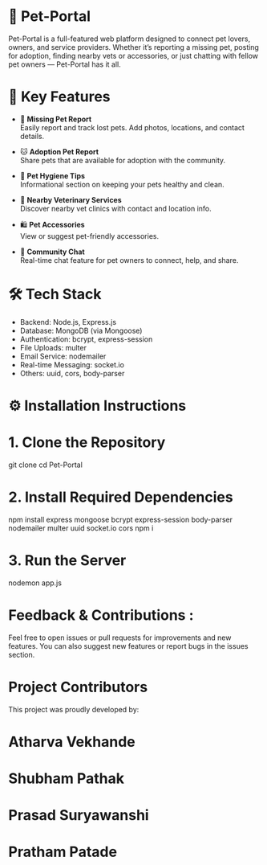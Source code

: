 # 🐾 Pet-Portal

Pet-Portal is a full-featured web platform designed to connect pet lovers, owners, and service providers. Whether it’s reporting a missing pet, posting for adoption, finding nearby vets or accessories, or just chatting with fellow pet owners — Pet-Portal has it all.

# 📌 Key Features

- 🐶 **Missing Pet Report**  
  Easily report and track lost pets. Add photos, locations, and contact details.

- 🐱 **Adoption Pet Report**  
  Share pets that are available for adoption with the community.

- 🧼 **Pet Hygiene Tips**  
  Informational section on keeping your pets healthy and clean.

- 🏥 **Nearby Veterinary Services**  
  Discover nearby vet clinics with contact and location info.

- 🛍️ **Pet Accessories**  
  View or suggest pet-friendly accessories.

- 💬 **Community Chat**  
  Real-time chat feature for pet owners to connect, help, and share.


# 🛠️ Tech Stack

- Backend: Node.js, Express.js  
- Database: MongoDB (via Mongoose)  
- Authentication: bcrypt, express-session  
- File Uploads: multer  
- Email Service: nodemailer  
- Real-time Messaging: socket.io  
- Others: uuid, cors, body-parser

# ⚙️ Installation Instructions
# 1. Clone the Repository

git clone <your-repo-url>
cd Pet-Portal

# 2. Install Required Dependencies
npm install express mongoose bcrypt express-session body-parser nodemailer multer uuid socket.io cors
npm i

# 3. Run the Server
nodemon app.js

# Feedback & Contributions :
Feel free to open issues or pull requests for improvements and new features.
You can also suggest new features or report bugs in the issues section.

# Project Contributors
This project was proudly developed by:

# Atharva Vekhande
# Shubham Pathak
# Prasad Suryawanshi
# Pratham Patade


